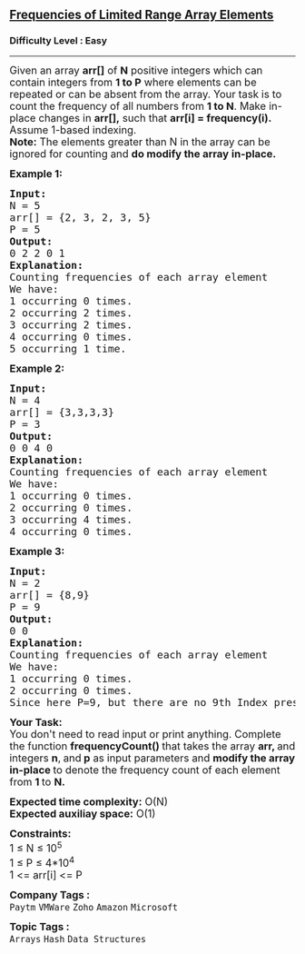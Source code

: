 <h2><a href="https://practice.geeksforgeeks.org/problems/frequency-of-array-elements-1587115620/1?page=1&category=Arrays&difficulty=Easy&status=unsolved&sortBy=submissions">Frequencies of Limited Range Array Elements</a></h2><h3>Difficulty Level : Easy</h3><hr><div class="problems_problem_content__Xm_eO"><p><span style="font-size: 18px;">Given an array <strong>arr[]</strong> of <strong>N</strong> positive integers which can contain integers from <strong>1 to P</strong> where elements can be repeated or can be absent from the array. Your task is to count the frequency of all numbers from <strong>1 to N</strong>. Make in-place changes in <strong>arr[],</strong> such that <strong>arr[i] </strong><strong>= frequency(i).</strong> Assume 1-based indexing.</span><br><span style="font-size: 18px;"><strong>Note:</strong> The elements greater than N&nbsp;in the array can be ignored for counting and <strong>do&nbsp;modify the&nbsp;array</strong>&nbsp;<strong>in-place.&nbsp;</strong></span></p>
<p><span style="font-size: 18px;"><strong>Example 1:</strong></span></p>
<pre><span style="font-size: 18px;"><strong>Input:
</strong>N = 5
arr[] = {2, 3, 2, 3, 5}
P = 5
<strong>Output:
</strong>0 2 2 0 1<strong>
Explanation: </strong>
Counting frequencies of each array element
We have:
1 occurring 0 times.
2 occurring 2 times.
3 occurring 2 times.
4 occurring 0 times.
5 occurring 1 time.</span></pre>
<p><span style="font-size: 18px;"><strong>Example 2:</strong></span></p>
<pre><span style="font-size: 18px;"><strong>Input:
</strong>N = 4
arr[] = {3,3,3,3}
P = 3
<strong>Output:
</strong>0 0 4 0<strong>
Explanation: 
</strong>Counting frequencies of each array element
We have:
1 occurring 0 times.
2 occurring 0 times.
3 occurring 4 times.
4 occurring 0 times.</span></pre>
<p><span style="font-size: 18px;"><strong>Example 3:</strong></span></p>
<pre><span style="font-size: 18px;"><strong>Input:
</strong>N = 2
arr[] = {8,9}
P = 9
<strong>Output:
</strong>0 0<strong>
Explanation: 
</strong>Counting frequencies of each array element
We have:
1 occurring 0 times.
2 occurring 0 times.<br>Since here P=9, but there are no 9th Index present so can't count the value.
</span></pre>
<p><span style="font-size: 18px;"><strong>Your Task:</strong><br>You don't need to read input or print anything.&nbsp;</span><span style="font-size: 18px;">Complete the function <strong>frequencyCount() </strong>that takes the array <strong>arr, </strong>and integers <strong>n</strong>,<strong> </strong>and<strong> p</strong> as input parameters and <strong>modify the&nbsp;array</strong> <strong>in-place </strong>to denote the frequency count of each element from <strong>1 </strong>to <strong>N.</strong></span></p>
<p><span style="font-size: 18px;"><strong>Expected time complexity:</strong> O(N)<br><strong>Expected auxiliay space:</strong> O(1)<br></span></p>
<p><span style="font-size: 18px;"><strong>Constraints:</strong><br>1 ≤ N&nbsp;≤ 10<sup>5</sup><br>1 ≤ P&nbsp;≤ 4*10<sup>4</sup><sup>&nbsp;</sup><br>1 &lt;= arr[i] &lt;= P</span></p></div><p><span style=font-size:18px><strong>Company Tags : </strong><br><code>Paytm</code>&nbsp;<code>VMWare</code>&nbsp;<code>Zoho</code>&nbsp;<code>Amazon</code>&nbsp;<code>Microsoft</code>&nbsp;<br><p><span style=font-size:18px><strong>Topic Tags : </strong><br><code>Arrays</code>&nbsp;<code>Hash</code>&nbsp;<code>Data Structures</code>&nbsp;
